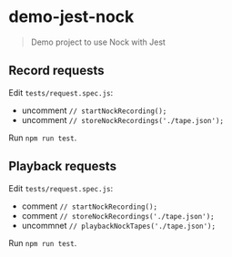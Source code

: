 # demo-jest-nock
> Demo project to use Nock with Jest

## Record requests

Edit `tests/request.spec.js`:
* uncomment `// startNockRecording();`
* uncomment `// storeNockRecordings('./tape.json');`

Run `npm run test`.


## Playback requests

Edit `tests/request.spec.js`:
* comment `// startNockRecording();`
* comment `// storeNockRecordings('./tape.json');`
* uncommnet `// playbackNockTapes('./tape.json');`

Run `npm run test`.